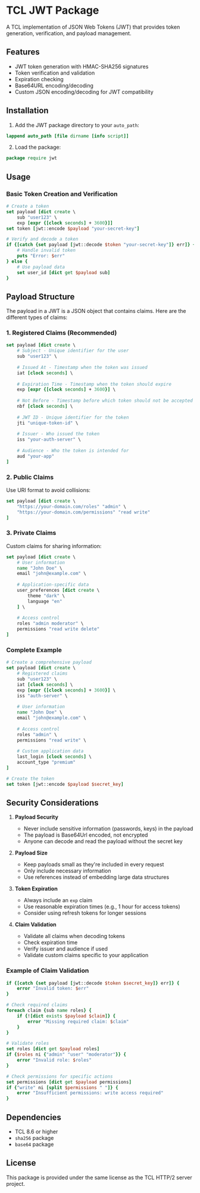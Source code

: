 # TCL JWT Package

A TCL implementation of JSON Web Tokens (JWT) that provides token generation, verification, and payload management.

## Features

- JWT token generation with HMAC-SHA256 signatures
- Token verification and validation
- Expiration checking
- Base64URL encoding/decoding
- Custom JSON encoding/decoding for JWT compatibility

## Installation

1. Add the JWT package directory to your `auto_path`:
```tcl
lappend auto_path [file dirname [info script]]
```

2. Load the package:
```tcl
package require jwt
```

## Usage

### Basic Token Creation and Verification

```tcl
# Create a token
set payload [dict create \
    sub "user123" \
    exp [expr {[clock seconds] + 3600}]]
set token [jwt::encode $payload "your-secret-key"]

# Verify and decode a token
if {[catch {set payload [jwt::decode $token "your-secret-key"]} err]} {
    # Handle invalid token
    puts "Error: $err"
} else {
    # Use payload data
    set user_id [dict get $payload sub]
}
```

## Payload Structure

The payload in a JWT is a JSON object that contains claims. Here are the different types of claims:

### 1. Registered Claims (Recommended)

```tcl
set payload [dict create \
    # Subject - Unique identifier for the user
    sub "user123" \
    
    # Issued At - Timestamp when the token was issued
    iat [clock seconds] \
    
    # Expiration Time - Timestamp when the token should expire
    exp [expr {[clock seconds] + 3600}] \
    
    # Not Before - Timestamp before which token should not be accepted
    nbf [clock seconds] \
    
    # JWT ID - Unique identifier for the token
    jti "unique-token-id" \
    
    # Issuer - Who issued the token
    iss "your-auth-server" \
    
    # Audience - Who the token is intended for
    aud "your-app"
]
```

### 2. Public Claims

Use URI format to avoid collisions:

```tcl
set payload [dict create \
    "https://your-domain.com/roles" "admin" \
    "https://your-domain.com/permissions" "read write"
]
```

### 3. Private Claims

Custom claims for sharing information:

```tcl
set payload [dict create \
    # User information
    name "John Doe" \
    email "john@example.com" \
    
    # Application-specific data
    user_preferences [dict create \
        theme "dark" \
        language "en"
    ] \
    
    # Access control
    roles "admin moderator" \
    permissions "read write delete"
]
```

### Complete Example

```tcl
# Create a comprehensive payload
set payload [dict create \
    # Registered claims
    sub "user123" \
    iat [clock seconds] \
    exp [expr {[clock seconds] + 3600}] \
    iss "auth-server" \
    
    # User information
    name "John Doe" \
    email "john@example.com" \
    
    # Access control
    roles "admin" \
    permissions "read write" \
    
    # Custom application data
    last_login [clock seconds] \
    account_type "premium"
]

# Create the token
set token [jwt::encode $payload $secret_key]
```

## Security Considerations

1. **Payload Security**
   - Never include sensitive information (passwords, keys) in the payload
   - The payload is Base64Url encoded, not encrypted
   - Anyone can decode and read the payload without the secret key

2. **Payload Size**
   - Keep payloads small as they're included in every request
   - Only include necessary information
   - Use references instead of embedding large data structures

3. **Token Expiration**
   - Always include an `exp` claim
   - Use reasonable expiration times (e.g., 1 hour for access tokens)
   - Consider using refresh tokens for longer sessions

4. **Claim Validation**
   - Validate all claims when decoding tokens
   - Check expiration time
   - Verify issuer and audience if used
   - Validate custom claims specific to your application

### Example of Claim Validation

```tcl
if {[catch {set payload [jwt::decode $token $secret_key]} err]} {
    error "Invalid token: $err"
}

# Check required claims
foreach claim {sub name roles} {
    if {![dict exists $payload $claim]} {
        error "Missing required claim: $claim"
    }
}

# Validate roles
set roles [dict get $payload roles]
if {$roles ni {"admin" "user" "moderator"}} {
    error "Invalid role: $roles"
}

# Check permissions for specific actions
set permissions [dict get $payload permissions]
if {"write" ni [split $permissions " "]} {
    error "Insufficient permissions: write access required"
}
```

## Dependencies

- TCL 8.6 or higher
- `sha256` package
- `base64` package

## License

This package is provided under the same license as the TCL HTTP/2 server project.
